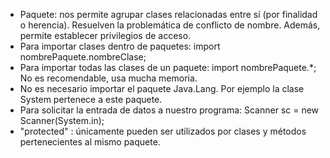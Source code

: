 - Paquete: nos permite agrupar clases relacionadas entre sí (por finalidad o herencia). Resuelven la problemática de conflicto de nombre. Además, permite establecer privilegios de acceso.
- Para importar clases dentro de paquetes:
    import nombrePaquete.nombreClase;
- Para importar todas las clases de un paquete:
    import nombrePaquete.*;
  No es recomendable, usa mucha memoria.
- No es necesario importar el paquete Java.Lang. Por ejemplo la clase System pertenece a este paquete. 
- Para solicitar la entrada de datos a nuestro programa:
    Scanner sc = new Scanner(System.in);
- "protected" : únicamente pueden ser utilizados por clases y métodos pertenecientes al mismo paquete. 